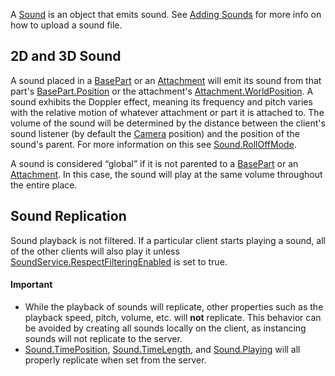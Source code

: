A [Sound](https://developer.roblox.com/en-us/api-reference/class/Sound) is an object that emits sound. See [Adding Sounds](https://developer.roblox.com/en-us/articles/Adding-Sounds) for more info on how to upload a sound file.

2D and 3D Sound
---------------

A sound placed in a [BasePart](https://developer.roblox.com/en-us/api-reference/class/BasePart) or an [Attachment](https://developer.roblox.com/en-us/api-reference/class/Attachment) will emit its sound from that part's [BasePart.Position](https://developer.roblox.com/en-us/api-reference/property/BasePart/Position) or the attachment's [Attachment.WorldPosition](https://developer.roblox.com/en-us/api-reference/property/Attachment/WorldPosition). A sound exhibits the Doppler effect, meaning its frequency and pitch varies with the relative motion of whatever attachment or part it is attached to. The volume of the sound will be determined by the distance between the client's sound listener (by default the [Camera](https://developer.roblox.com/en-us/api-reference/class/Camera) position) and the position of the sound's parent. For more information on this see [Sound.RollOffMode](https://developer.roblox.com/en-us/api-reference/property/Sound/RollOffMode).

A sound is considered “global” if it is not parented to a [BasePart](https://developer.roblox.com/en-us/api-reference/class/BasePart) or an [Attachment](https://developer.roblox.com/en-us/api-reference/class/Attachment). In this case, the sound will play at the same volume throughout the entire place.

Sound Replication
-----------------

Sound playback is not filtered. If a particular client starts playing a sound, all of the other clients will also play it unless [SoundService.RespectFilteringEnabled](https://developer.roblox.com/en-us/api-reference/property/SoundService/RespectFilteringEnabled) is set to true.

#### Important

*   While the playback of sounds will replicate, other properties such as the playback speed, pitch, volume, etc. will **not** replicate. This behavior can be avoided by creating all sounds locally on the client, as instancing sounds will not replicate to the server.
*   [Sound.TimePosition](https://developer.roblox.com/en-us/api-reference/property/Sound/TimePosition), [Sound.TimeLength](https://developer.roblox.com/en-us/api-reference/property/Sound/TimeLength), and [Sound.Playing](https://developer.roblox.com/en-us/api-reference/property/Sound/Playing) will all properly replicate when set from the server.